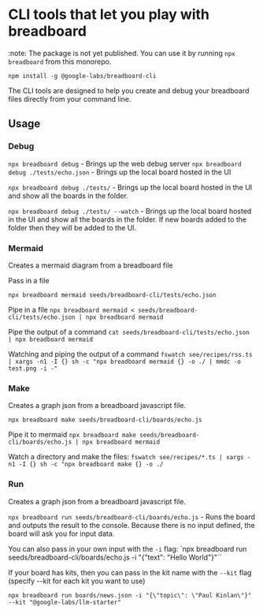 # CLI tools that let you play with breadboard

:note: The package is not yet published. You can use it by running `npx breadboard` from this monorepo.

`npm install -g @google-labs/breadboard-cli`

The CLI tools are designed to help you create and debug your breadboard files directly from your command line.

## Usage

### Debug

`npx breadboard debug` - Brings up the web debug server
`npx breadboard debug ./tests/echo.json` - Brings up the local board hosted in the UI

`npx breadboard debug ./tests/` - Brings up the local board hosted in the UI and show all the boards in the folder.

`npx breadboard debug ./tests/ --watch` - Brings up the local board hosted in the UI and show all the boards in the folder. If new boards added to the folder then they will be added to the UI.

### Mermaid

Creates a mermaid diagram from a breadboard file

Pass in a file

`npx breadboard mermaid seeds/breadboard-cli/tests/echo.json`

Pipe in a file
`npx breadboard mermaid < seeds/breadboard-cli/tests/echo.json | npx breadboard mermaid`

Pipe the output of a command
`cat seeds/breadboard-cli/tests/echo.json | npx breadboard mermaid`

Watching and piping the output of a command
`fswatch see/recipes/rss.ts | xargs -n1 -I {} sh -c "npx breadboard mermaid {} -o ./ | mmdc -o test.png -i -"`

### Make

Creates a graph json from a breadboard javascript file.

`npx breadboard make seeds/breadboard-cli/boards/echo.js`

Pipe it to mermaid
`npx breadboard make seeds/breadboard-cli/boards/echo.js | npx breadboard mermaid`

Watch a directory and make the files: `fswatch see/recipes/*.ts | xargs -n1 -I {} sh -c "npx breadboard make {} -o ./`

### Run

Creates a graph json from a breadboard javascript file.

`npx breadboard run seeds/breadboard-cli/boards/echo.js` - Runs the board and outputs the result to the console. Because there is no input defined, the board will ask you for input data.

You can also pass in your own input with the `-i` flag: `npx breadboard run seeds/breadboard-cli/boards/echo.js -i "{\"text\": \"Hello World\"}"``

If your board has kits, then you can pass in the kit name with the `--kit` flag (specify --kit for each kit you want to use)

`npx breadboard run boards/news.json -i "{\"topic\": \"Paul Kinlan\"}" --kit "@google-labs/llm-starter"`
